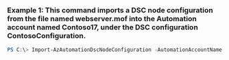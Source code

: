 ### Example 1: This command imports a DSC node configuration from the file named webserver.mof into the Automation account named Contoso17, under the DSC configuration ContosoConfiguration.
```powershell
PS C:\> Import-AzAutomationDscNodeConfiguration -AutomationAccountName Contoso17 -ConfigurationName ContosoConfiguration -Force  -Path C:\DSC\webserver.mof -ResourceGroupName ResourceGroup01
```

